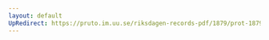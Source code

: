 ```yaml
---
layout: default
UpRedirect: https://pruto.im.uu.se/riksdagen-records-pdf/1879/prot-1879--ak--039/prot-1879--ak--039_043.pdf
---
```

